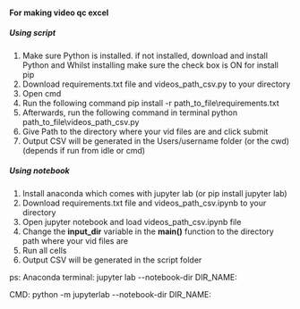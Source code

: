 #### For making video qc excel

##### Using script
1. Make sure Python is installed. if not installed, download and install Python and Whilst installing make sure the check box is ON for install pip
2. Download requirements.txt file and videos_path_csv.py to your directory
3. Open cmd
4. Run the following command 
    pip install -r path_to_file\requirements.txt
4. Afterwards, run the following command in terminal
    python path_to_file\videos_path_csv.py
5. Give Path to the directory where your vid files are and click submit
6. Output CSV will be generated in the Users/username folder (or the cwd) (depends if run from idle or cmd)

##### Using notebook
1. Install anaconda which comes with jupyter lab (or pip install jupyter lab)
2. Download requirements.txt file and videos_path_csv.ipynb to your directory
3. Open jupyter notebook and load videos_path_csv.ipynb file
4. Change the **input_dir** variable in the **main()** function to the directory path where your vid files are
5. Run all cells
6. Output CSV will be generated in the script folder


  ps:
  Anaconda terminal: jupyter lab --notebook-dir DIR_NAME:
  
  CMD: python -m jupyterlab --notebook-dir DIR_NAME: 
